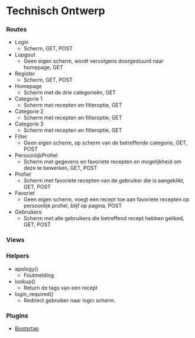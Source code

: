 # Technisch Ontwerp

### Routes

- Login
  - Scherm, GET, POST
- Lopgout
  - Geen eigen scherm, wordt vervolgens doorgestuurd naar homepage, GET
- Register
  - Scherm, GET, POST
- Homepage
  - Scherm met de drie categorieën, GET
- Categorie 1
  - Scherm met recepten en filteroptie, GET
- Categorie 2
  - Scherm met recepten en filteroptie, GET
- Categorie 3
  - Scherm met recepten en filteroptie, GET
- Filter
  - Geen eigen scherm, op scherm van de betreffende categorie, GET, POST
- PersoonlijkProfiel
  -  Scherm met gegevens en favoriete recepten en mogelijkheid om deze te bewerken, GET, POST
- Profiel
  - Scherm met favoriete recepten van de gebruiker die is aangeklikt, GET, POST
- Favoriet
  - Geen eigen scherm, voegt een recept toe aan favoriete recepten op persoonlijk profiel, blijf op pagina, POST
- Gebruikers
  - Scherm met alle gebruikers die betreffend recept hebben geliked, GET, POST

### Views




### Helpers
- apology()
  - Foutmelding
- lookup()
  - Return de tags van een recept
- login_required()
  - Redirect gebruiker naar login scherm.


### Plugins
- [Bootsrtap](https://getbootstrap.com/)


